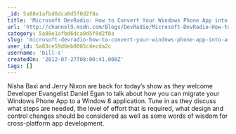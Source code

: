 ```yaml
---
_id: 5a88e1afbd6dca0d5f0d2f8a
title: 'Microsoft DevRadio: How to Convert Your Windows Phone App into a Windows 8 Application'
url: 'http://channel9.msdn.com/Blogs/DevRadio/Microsoft-DevRadio-How-to-Convert-Your-Windows-Phone-App-into-a-Windows-8-Application/'
category: 5a88e1afbd6dca0d5f0d2f8a
slug: 'microsoft-devradio-how-to-convert-your-windows-phone-app-into-a-windows-8-application'
user_id: 5a83ce59d6eb0005c4ecda2c
username: 'bill-s'
createdOn: '2012-07-27T08:00:41.000Z'
tags: []
---
```


Nisha Baxi and Jerry Nixon are back for today’s show as they welcome Developer Evangelist Daniel Egan to talk about how you can migrate your Windows Phone App to a Window 8 application. Tune in as they discuss what steps are needed, the level of effort that is required, what design and control changes should be considered as well as some words of wisdom for cross-platform app development.
